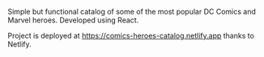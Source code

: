 Simple but functional catalog of some of the most popular DC Comics and Marvel heroes. Developed using React.

Project is deployed at https://comics-heroes-catalog.netlify.app thanks to Netlify.